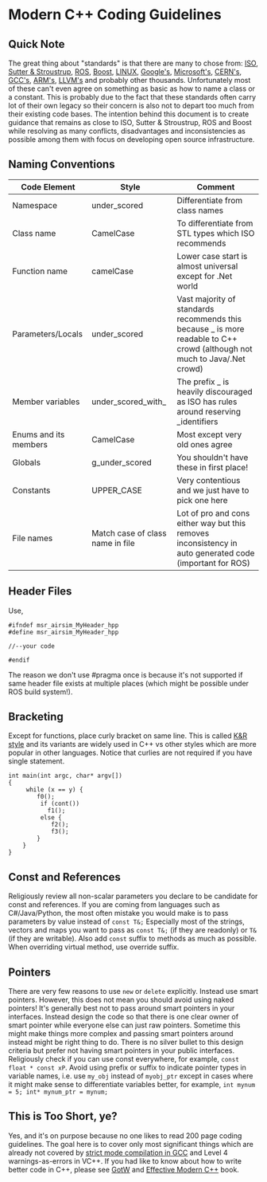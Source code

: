 # Modern C++ Coding Guidelines

## Quick Note

The great thing about "standards" is that there are many to chose from: [ISO](https://isocpp.org/wiki/faq/coding-standards), [Sutter &amp; Stroustrup](https://github.com/isocpp/CppCoreGuidelines/blob/master/CppCoreGuidelines.md), [ROS](http://wiki.ros.org/CppStyleGuide), [Boost](http://www.boost.org/doc/libs/1_34_0/more/lib_guide.htm), [LINUX](https://www.kernel.org/doc/Documentation/CodingStyle), [Google's](https://google.github.io/styleguide/cppguide.html), [Microsoft's](https://msdn.microsoft.com/en-us/library/888a6zcz.aspx), [CERN's](http://atlas-computing.web.cern.ch/atlas-computing/projects/qa/draft_guidelines.html), [GCC's](https://gcc.gnu.org/wiki/CppConventions), [ARM's](http://infocenter.arm.com/help/index.jsp?topic=/com.arm.doc.dui0475c/CJAJAJCJ.html), [LLVM's](http://llvm.org/docs/CodingStandards.html) and probably other thousands. Unfortunately most of these can't even agree on something as basic as how to name a class or a constant. This is probably due to the fact that these standards often carry lot of their own legacy so their concern is also not to depart too much from their existing code bases. The intention behind this document is to create guidance that remains as close to ISO, Sutter &amp; Stroustrup, ROS and Boost while resolving as many conflicts, disadvantages and inconsistencies as possible among them with focus on developing open source infrastructure.

## Naming Conventions

| **Code Element** | **Style** | **Comment** |
| --- | --- | --- |
| Namespace | under\_scored | Differentiate from class names |
| Class name | CamelCase | To differentiate from STL types which ISO recommends |
| Function name | camelCase | Lower case start is almost universal except for .Net world |
| Parameters/Locals | under\_scored | Vast majority of standards recommends this because \_ is more readable to C++ crowd (although not much to Java/.Net crowd) |
| Member variables | under\_scored\_with\_ | The prefix \_ is heavily discouraged as ISO has rules around reserving \_identifiers |
| Enums and its members | CamelCase | Most except very old ones agree |
| Globals | g\_under\_scored | You shouldn't have these in first place! |
| Constants | UPPER\_CASE | Very contentious and we just have to pick one here |
| File names | Match case of class name in file | Lot of pro and cons either way but this removes inconsistency in auto generated code (important for ROS) |

## Header Files

Use,

```
#ifndef msr_airsim_MyHeader_hpp
#define msr_airsim_MyHeader_hpp

//--your code

#endif
```

The reason we don't use #pragma once is because it's not supported if same header file exists at multiple places (which might be possible under ROS build system!).

## Bracketing

Except for functions, place curly bracket on same line. This is called [K&amp;R style](https://en.wikipedia.org/wiki/Indent_style#K.26R_style) and its variants are widely used in C++ vs other styles which are more popular in other languages. Notice that curlies are not required if you have single statement.

```
int main(int argc, char* argv[])
{
     while (x == y) {
        f0();
         if (cont())
           f1();
         else {
            f2();
            f3();
        }
    }
}
```

## Const and References

Religiously review all non-scalar parameters you declare to be candidate for const and references. If you are coming from languages such as C#/Java/Python, the most often mistake you would make is to pass parameters by value instead of `const T&;` Especially most of the strings, vectors and maps you want to pass as `const T&;` (if they are readonly) or `T&` (if they are writable). Also add `const` suffix to methods as much as possible. When overriding virtual method, use override suffix.

## Pointers

There are very few reasons to use `new` or `delete` explicitly. Instead use smart pointers. However, this does not mean you should avoid using naked pointers! It's generally best not to pass around smart pointers in your interfaces. Instead design the code so that there is one clear owner of smart pointer while everyone else can just raw pointers. Sometime this might make things more complex and passing smart pointers around instead might be right thing to do. There is no silver bullet to this design criteria but prefer not having smart pointers in your public interfaces. Religiously check if you can use const everywhere, for example, `const float * const xP`. Avoid using prefix or suffix to indicate pointer types in variable names, i.e. use `my_obj` instead of `myobj_ptr` except in cases where it might make sense to differentiate variables better, for example, `int mynum = 5; int* mynum_ptr = mynum;`

## This is Too Short, ye?

Yes, and it's on purpose because no one likes to read 200 page coding guidelines. The goal here is to cover only most significant things which are already not covered by [strict mode compilation in GCC](http://shitalshah.com/p/how-to-enable-and-use-gcc-strict-mode-compilation/) and Level 4 warnings-as-errors in VC++. If you had like to know about how to write better code in C++, please see [GotW](https://herbsutter.com/gotw/) and [Effective Modern C++](http://shop.oreilly.com/product/0636920033707.do) book.
